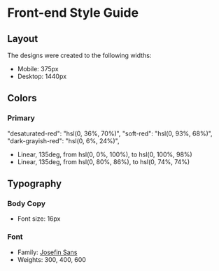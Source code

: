 # Front-end Style Guide

## Layout

The designs were created to the following widths:

- Mobile: 375px
- Desktop: 1440px

## Colors

### Primary

"desaturated-red": "hsl(0, 36%, 70%)",
"soft-red": "hsl(0, 93%, 68%)",
"dark-grayish-red": "hsl(0, 6%, 24%)",
- Linear, 135deg, from hsl(0, 0%, 100%), to hsl(0, 100%, 98%)
- Linear, 135deg, from hsl(0, 80%, 86%), to hsl(0, 74%, 74%)

## Typography

### Body Copy

- Font size: 16px

### Font

- Family: [Josefin Sans](https://fonts.google.com/specimen/Josefin+Sans)
- Weights: 300, 400, 600
